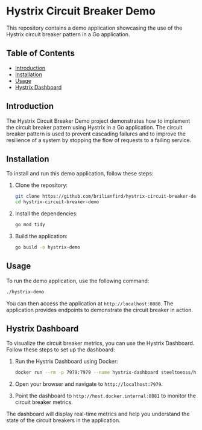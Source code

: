 # Hystrix Circuit Breaker Demo

This repository contains a demo application showcasing the use of the Hystrix circuit breaker pattern in a Go application.

## Table of Contents

- [Introduction](#introduction)
- [Installation](#installation)
- [Usage](#usage)
- [Hystrix Dashboard](#hystrix-dashboard)


## Introduction

The Hystrix Circuit Breaker Demo project demonstrates how to implement the circuit breaker pattern using Hystrix in a Go application. The circuit breaker pattern is used to prevent cascading failures and to improve the resilience of a system by stopping the flow of requests to a failing service.

## Installation

To install and run this demo application, follow these steps:

1. Clone the repository:
   ```sh
   git clone https://github.com/brilianfird/hystrix-circuit-breaker-demo.git
   cd hystrix-circuit-breaker-demo
   ```

2. Install the dependencies:
   ```sh
   go mod tidy
   ```

3. Build the application:
   ```sh
   go build -o hystrix-demo
   ```

## Usage

To run the demo application, use the following command:
```sh
./hystrix-demo
```

You can then access the application at `http://localhost:8080`. The application provides endpoints to demonstrate the circuit breaker in action.

## Hystrix Dashboard

To visualize the circuit breaker metrics, you can use the Hystrix Dashboard. Follow these steps to set up the dashboard:

1. Run the Hystrix Dashboard using Docker:
   ```sh
   docker run --rm -p 7979:7979 --name hystrix-dashboard steeltoeoss/hystrix-dashboard
   ```

2. Open your browser and navigate to `http://localhost:7979`.

3. Point the dashboard to `http://host.docker.internal:8081` to monitor the circuit breaker metrics.

The dashboard will display real-time metrics and help you understand the state of the circuit breakers in the application.
